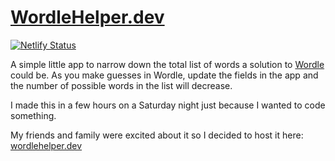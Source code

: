 # [WordleHelper.dev](https://wordlehelper.dev/)

[![Netlify Status](https://api.netlify.com/api/v1/badges/139c813e-6f05-4d86-9822-f438448c439a/deploy-status)](https://app.netlify.com/sites/wordlehelper-dev/deploys)

A simple little app to narrow down the total list of words a solution to [Wordle](https://www.nytimes.com/games/wordle/index.html) could be. As you make guesses in Wordle, update the fields in the app and the number of possible words in the list will decrease.

I made this in a few hours on a Saturday night just because I wanted to code something.

My friends and family were excited about it so I decided to host it here: [wordlehelper.dev](https://wordlehelper.dev/)
